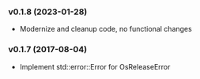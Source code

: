 ### v0.1.8 (2023-01-28)

* Modernize and cleanup code, no functional changes

### v0.1.7 (2017-08-04)

* Implement std::error::Error for OsReleaseError
